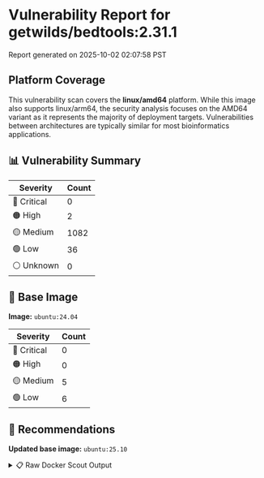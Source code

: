# Vulnerability Report for getwilds/bedtools:2.31.1

Report generated on 2025-10-02 02:07:58 PST

## Platform Coverage

This vulnerability scan covers the **linux/amd64** platform. While this image also supports linux/arm64, the security analysis focuses on the AMD64 variant as it represents the majority of deployment targets. Vulnerabilities between architectures are typically similar for most bioinformatics applications.

## 📊 Vulnerability Summary

| Severity | Count |
|----------|-------|
| 🔴 Critical | 0 |
| 🟠 High | 2 |
| 🟡 Medium | 1082 |
| 🟢 Low | 36 |
| ⚪ Unknown | 0 |

## 🐳 Base Image

**Image:** `ubuntu:24.04`

| Severity | Count |
|----------|-------|
| 🔴 Critical | 0 |
| 🟠 High | 0 |
| 🟡 Medium | 5 |
| 🟢 Low | 6 |

## 🔄 Recommendations

**Updated base image:** `ubuntu:25.10`

<details>
<summary>📋 Raw Docker Scout Output</summary>

```text
Target             │  getwilds/bedtools:2.31.1-amd64  │    0C     2H   1082M    36L   
    digest           │  2ece8c8a1aab                            │                               
  Base image         │  ubuntu:24.04                            │    0C     0H     5M     6L    
  Updated base image │  ubuntu:25.10                            │    0C     0H     0M     0L    
                     │                                          │                  -5     -6    

What's next:
    View vulnerabilities → docker scout cves getwilds/bedtools:2.31.1-amd64
    View base image update recommendations → docker scout recommendations getwilds/bedtools:2.31.1-amd64
    Include policy results in your quickview by supplying an organization → docker scout quickview getwilds/bedtools:2.31.1-amd64 --org <organization>
```
</details>

